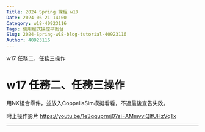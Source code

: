 ```yaml
---
Title: 2024 Spring 課程 w18
Date: 2024-06-21 14:00
Category: w18-40923116
Tags: 使用程式操控平衡台
Slug: 2024-Spring-w18-blog-tutorial-40923116
Author: 40923116
---
```


w17 任務二、任務三操作

<!-- PELICAN_END_SUMMARY -->

# w17 任務二、任務三操作

用NX組合零件，並放入CoppeliaSim模擬看看，不過最後宣告失敗。

附上操作影片
https://youtu.be/1e3qquprmj0?si=AMmvviQlfUHzVqTx




--------

